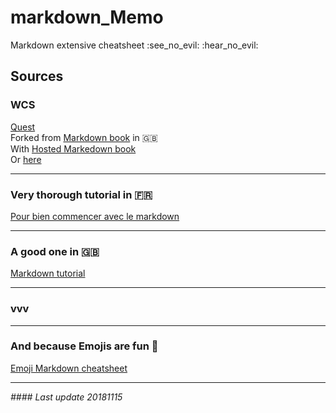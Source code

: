 <h1 text-align="center;">markdown_Memo</h1>
<p text-align="center;">Markdown extensive cheatsheet :see_no_evil: :hear_no_evil:</p>

## Sources

### WCS
[Quest](https://github.com/WildCodeSchool/markdown-fr)     
Forked from [Markdown book](https://github.com/GitbookIO/markdown) in :gb:    
With [Hosted Markedown book](https://www.gitbook.io/book/GitBookIO/markdown)    
Or [here](http://wildcodeschool.gitbooks.io/markdown/content/)  

---

### Very thorough tutorial in :fr:
[Pour bien commencer avec le markdown](https://blog.wax-o.com/2014/04/tutoriel-un-guide-pour-bien-commencer-avec-markdown/)

---

### A good one in :gb:
[Markdown tutorial](https://www.markdowntutorial.com/)

---

### vvv


---

### And because Emojis are fun :sparkling_heart:
[Emoji Markdown cheatsheet](https://www.webpagefx.com/tools/emoji-cheat-sheet/)

---

_#### Last update 20181115_
